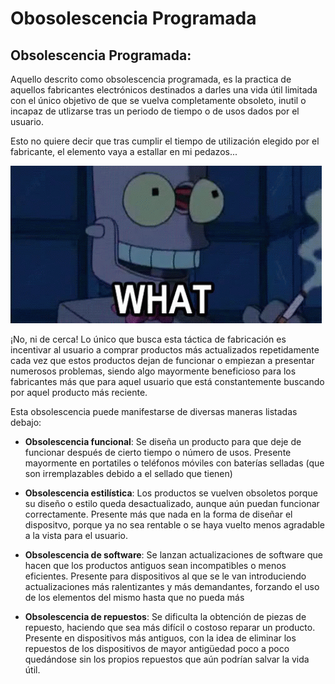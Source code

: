 # Obosolescencia Programada
## Obsolescencia Programada:
Aquello descrito como obsolescencia programada, es la practica de aquellos fabricantes electrónicos destinados a darles una vida útil limitada con el único objetivo de que se vuelva completamente obsoleto, inutil o incapaz de utlizarse tras un periodo de tiempo o de usos dados por el usuario.

Esto no quiere decir que tras cumplir el tiempo de utilización elegido por el fabricante, el elemento vaya a estallar en mi pedazos...

![Obsolescencia Programada](/img/exploding-robot.gif)

¡No, ni de cerca! Lo único que busca esta táctica de fabricación es incentivar al usuario a comprar productos más actualizados repetidamente cada vez que estos productos dejan de funcionar o empiezan a presentar numerosos problemas, siendo algo mayormente beneficioso para los fabricantes más que para aquel usuario que está constantemente buscando por aquel producto más reciente.

Esta obsolescencia puede manifestarse de diversas maneras listadas debajo:

* **Obsolescencia funcional**: Se diseña un producto para que deje de funcionar después de cierto tiempo o número de usos. Presente mayormente en portatiles o teléfonos móviles con baterías selladas (que son irremplazables debido a el sellado que tienen)

* **Obsolescencia estilística**: Los productos se vuelven obsoletos porque su diseño o estilo queda desactualizado, aunque aún puedan funcionar correctamente. Presente más que nada en la forma de diseñar el dispositvo, porque ya no sea rentable o se haya vuelto menos agradable a la vista para el usuario.

* **Obsolescencia de software**: Se lanzan actualizaciones de software que hacen que los productos antiguos sean incompatibles o menos eficientes. Presente para dispositivos al que se le van introduciendo actualizaciones más ralentizantes y más demandantes, forzando el uso de los elementos del mismo hasta que no pueda más

* **Obsolescencia de repuestos**: Se dificulta la obtención de piezas de repuesto, haciendo que sea más difícil o costoso reparar un producto. Presente en dispositivos más antiguos, con la idea de eliminar los repuestos de los dispositivos de mayor antigüedad poco a poco quedándose sin los propios repuestos que aún podrían salvar la vida útil.